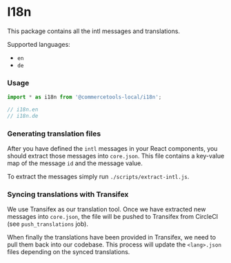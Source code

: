 # I18n

This package contains all the intl messages and translations.

Supported languages:

* `en`
* `de`

### Usage

```js
import * as i18n from '@commercetools-local/i18n';

// i18n.en
// i18n.de
```

### Generating translation files

After you have defined the `intl` messages in your React components, you should extract those messages into `core.json`. This file contains a key-value map of the message `id` and the message value.

To extract the messages simply run `./scripts/extract-intl.js`.

### Syncing translations with Transifex

We use Transifex as our translation tool. Once we have extracted new messages into `core.json`, the file will be pushed to Transifex from CircleCI (see `push_translations` job).

When finally the translations have been provided in Transifex, we need to pull them back into our codebase. This process will update the `<lang>.json` files depending on the synced translations.

